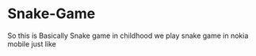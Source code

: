 # Snake-Game
So this is Basically Snake game in childhood we play snake game in nokia mobile just like

